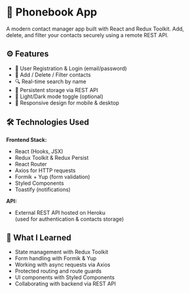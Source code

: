 # 📒 Phonebook App

A modern contact manager app built with React and Redux Toolkit. Add, delete, and filter your contacts securely using a remote REST API.


## ⚙️ Features

- 🔐 User Registration & Login (email/password)
- 📇 Add / Delete / Filter contacts
- 🔍 Real-time search by name
- 🔁 Persistent storage via REST API
- 🌙 Light/Dark mode toggle (optional)
- 📱 Responsive design for mobile & desktop



## 🛠️ Technologies Used

**Frontend Stack:**

- React (Hooks, JSX)
- Redux Toolkit & Redux Persist
- React Router
- Axios for HTTP requests
- Formik + Yup (form validation)
- Styled Components
- Toastify (notifications)

**API:**

- External REST API hosted on Heroku  
  (used for authentication & contacts storage)



## 🧠 What I Learned

- State management with Redux Toolkit  
- Form handling with Formik & Yup  
- Working with async requests via Axios  
- Protected routing and route guards  
- UI components with Styled Components  
- Collaborating with backend via REST API




